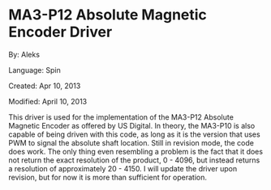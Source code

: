 # MA3-P12 Absolute Magnetic Encoder Driver

By: Aleks

Language: Spin

Created: Apr 10, 2013

Modified: April 10, 2013

This driver is used for the implementation of the MA3-P12 Absolute Magnetic Encoder as offered by US Digital. In theory, the MA3-P10 is also capable of being driven with this code, as long as it is the version that uses PWM to signal the absolute shaft location. Still in revision mode, the code does work. The only thing even resembling a problem is the fact that it does not return the exact resolution of the product, 0 - 4096, but instead returns a resolution of approximately 20 - 4150. I will update the driver upon revision, but for now it is more than sufficient for operation.
